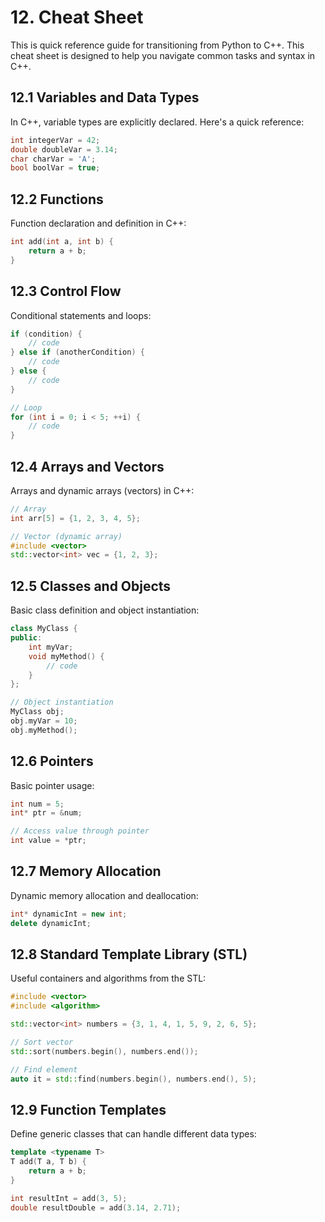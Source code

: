 # 12. Cheat Sheet

This is quick reference guide for transitioning from Python to C++. This cheat sheet is designed to help you navigate common tasks and syntax in C++.

## 12.1 Variables and Data Types

In C++, variable types are explicitly declared. Here's a quick reference:

```cpp
int integerVar = 42;
double doubleVar = 3.14;
char charVar = 'A';
bool boolVar = true;
```

## 12.2 Functions

Function declaration and definition in C++:

```cpp
int add(int a, int b) {
    return a + b;
}
```

## 12.3 Control Flow

Conditional statements and loops:

```cpp
if (condition) {
    // code
} else if (anotherCondition) {
    // code
} else {
    // code
}

// Loop
for (int i = 0; i < 5; ++i) {
    // code
}
```

## 12.4 Arrays and Vectors

Arrays and dynamic arrays (vectors) in C++:

```cpp
// Array
int arr[5] = {1, 2, 3, 4, 5};

// Vector (dynamic array)
#include <vector>
std::vector<int> vec = {1, 2, 3};
```

## 12.5 Classes and Objects

Basic class definition and object instantiation:

```cpp
class MyClass {
public:
    int myVar;
    void myMethod() {
        // code
    }
};

// Object instantiation
MyClass obj;
obj.myVar = 10;
obj.myMethod();
```

## 12.6 Pointers

Basic pointer usage:

```cpp
int num = 5;
int* ptr = &num;

// Access value through pointer
int value = *ptr;
```

## 12.7 Memory Allocation

Dynamic memory allocation and deallocation:

```cpp
int* dynamicInt = new int;
delete dynamicInt;
```

## 12.8 Standard Template Library (STL)

Useful containers and algorithms from the STL:

```cpp
#include <vector>
#include <algorithm>

std::vector<int> numbers = {3, 1, 4, 1, 5, 9, 2, 6, 5};

// Sort vector
std::sort(numbers.begin(), numbers.end());

// Find element
auto it = std::find(numbers.begin(), numbers.end(), 5);
```

## 12.9 Function Templates
Define generic classes that can handle different data types:

```cpp
template <typename T>
T add(T a, T b) {
    return a + b;
}

int resultInt = add(3, 5);
double resultDouble = add(3.14, 2.71);
```